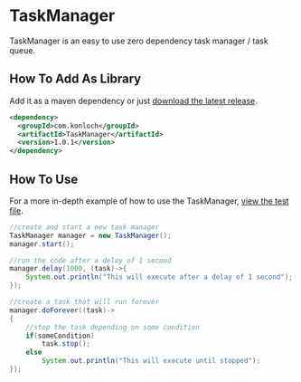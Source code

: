 # TaskManager
TaskManager is an easy to use zero dependency task manager / task queue.

## How To Add As Library
Add it as a maven dependency or just [download the latest release](https://github.com/Konloch/TaskManager/releases).
```xml
<dependency>
  <groupId>com.konloch</groupId>
  <artifactId>TaskManager</artifactId>
  <version>1.0.1</version>
</dependency>
```

## How To Use
For a more in-depth example of how to use the TaskManager, [view the test file](https://github.com/Konloch/TaskManager/blob/main/src/test/java/com/konloch/TestTaskManager.java#L26).
```java
//create and start a new task manager
TaskManager manager = new TaskManager();
manager.start();

//run the code after a delay of 1 second
manager.delay(1000, (task)->{
	System.out.println("This will execute after a delay of 1 second");
});

//create a task that will run forever
manager.doForever((task)->
{
	//stop the task depending on some condition
	if(someCondition)
		task.stop();
	else
		System.out.println("This will execute until stopped");
});
```